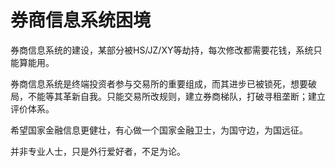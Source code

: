 # 券商信息系统困境
券商信息系统的建设，某部分被HS/JZ/XY等劫持，每次修改都需要花钱，系统只能算能用。

券商信息系统是终端投资者参与交易所的重要组成，而其进步已被锁死，想要破局，不能等其革新自我。只能交易所改规则，建立券商梯队，打破寻租垄断；建立评价体系。

希望国家金融信息更健壮，有心做一个国家金融卫士，为国守边，为国远征。

并非专业人士，只是外行爱好者，不足为论。